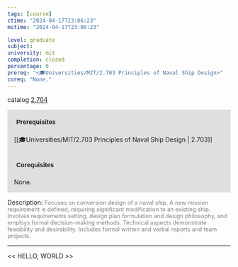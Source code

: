 ```yaml
---
tags: [course]
ctime: "2024-04-17T23:06:23"
mstime: "2024-04-17T23:06:23"

level: graduate
subject: 
university: mit
completion: closed
percentage: 0
prereq: "<🎓Universities/MIT/2.703 Principles of Naval Ship Design>"
coreq: "None."
---
```


catalog [2.704](http://student.mit.edu/catalog/m2b.html#2.704)

<span style="display: block; padding: 15px; background-color: rgb(100, 100, 100, 0.2);"><font id="m_prereq1916_0" style="display: block; font-family: Arial, sans-serif; font-weight: bold; padding: 5px">Prerequisites</font><br><span id="prereq1916_0">[[🎓Universities/MIT/2.703 Principles of Naval Ship Design | 2.703]]</span></span>
<span style="display: block; padding: 15px; background-color: rgb(100, 100, 100, 0.2);"><font id="m_coreq1916_0" style="display: block; font-family: Arial, sans-serif; font-weight: bold; padding: 5px">Corequisites</font><br><span id="coreq1916_0">None.</span></span>

<font style="">Description:</font>
<font style="color: grey; font-size: 0.8rem;">Focuses on conversion design of a naval ship. A new mission requirement is defined, requiring significant modification to an existing ship. Involves requirements setting, design plan formulation and design philosophy, and employs formal decision-making methods. Technical aspects demonstrate feasibility and desirability. Includes formal written and verbal reports and team projects.</font>



---

<< HELLO, WORLD >>
